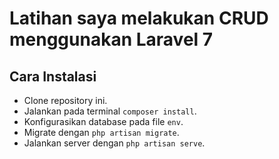 # Latihan saya melakukan CRUD menggunakan Laravel 7

## Cara Instalasi
- Clone repository ini.
- Jalankan pada terminal `composer install`.
- Konfigurasikan database pada file `env`.
- Migrate dengan `php artisan migrate`.
- Jalankan server dengan `php artisan serve`.
